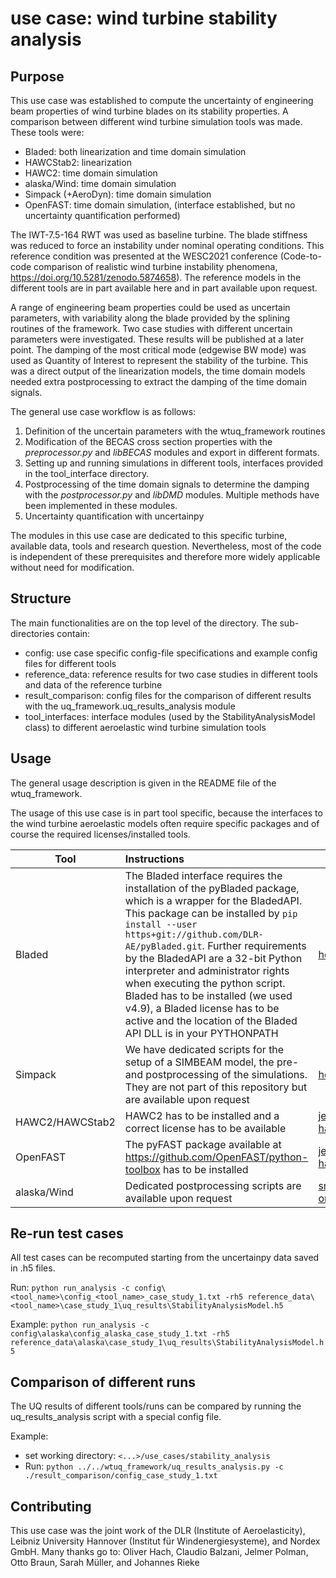 # use case: wind turbine stability analysis

## Purpose
This use case was established to compute the uncertainty of engineering beam properties of wind turbine blades on its
stability properties. A comparison between different wind turbine simulation tools was made. These tools were:

- Bladed: both linearization and time domain simulation
- HAWCStab2: linearization
- HAWC2: time domain simulation
- alaska/Wind: time domain simulation
- Simpack (+AeroDyn): time domain simulation
- OpenFAST: time domain simulation, (interface established, but no uncertainty quantification performed)

The IWT-7.5-164 RWT was used as baseline turbine. The blade stiffness was reduced to force an instability under nominal
operating conditions. This reference condition was presented at the WESC2021 conference (Code-to-code comparison of
realistic wind turbine instability phenomena, https://doi.org/10.5281/zenodo.5874658). 
The reference models in the different tools are in part available here
and in part available upon request.

A range of engineering beam properties could be used as uncertain parameters, with variability along the blade provided
by the splining routines of the framework. Two case studies with different uncertain parameters were investigated.
These results will be published at a later point. The damping of the most critical mode (edgewise BW mode) was used as
Quantity of Interest to represent the stability of the turbine. This was a direct output of the linearization models,
the time domain models needed extra postprocessing to extract the damping of the time domain signals.

The general use case workflow is as follows:

1. Definition of the uncertain parameters with the wtuq_framework routines
2. Modification of the BECAS cross section properties with the *preprocessor.py* and *libBECAS* modules and export in
different formats.
3. Setting up and running simulations in different tools, interfaces provided in the tool_interface directory.
4. Postprocessing of the time domain signals to determine the damping with the *postprocessor.py* and *libDMD* modules.
Multiple methods have been implemented in these modules.
5. Uncertainty quantification with uncertainpy

The modules in this use case are dedicated to this specific turbine, available data, tools and research question.
Nevertheless, most of the code is independent of these prerequisites and therefore more widely applicable without need
for modification.

## Structure
The main functionalities are on the top level of the directory. The sub-directories contain:
- config: use case specific config-file specifications and example config files for different tools
- reference_data: reference results for two case studies in different tools and data of the reference turbine
- result_comparison: config files for the comparison of different results with the uq_framework.uq_results_analysis
module
- tool_interfaces: interface modules (used by the StabilityAnalysisModel class) to different aeroelastic wind turbine
simulation tools

## Usage

The general usage description is given in the README file of the wtuq_framework. 

The usage of this use case is in part tool specific, because the interfaces to the wind turbine aeroelastic models 
often require specific packages and of course the required licenses/installed tools. 

| Tool            |      Instructions      |  Contact person |
|-----------------|:-------------|-------------|
| Bladed          | The Bladed interface requires the installation of the pyBladed package, which is a wrapper for the BladedAPI. This package can be installed by `pip install --user https+git://github.com/DLR-AE/pyBladed.git`. Further requirements by the BladedAPI are a 32-bit Python interpreter and administrator rights when executing the python script. Bladed has to be installed (we used v4.9), a Bladed license has to be active and the location of the Bladed API DLL is in your PYTHONPATH | hendrik.verdonck@dlr.de |
| Simpack         | We have dedicated scripts for the setup of a SIMBEAM model, the pre- and postprocessing of the simulations. They are not part of this repository but are available upon request   |  hendrik.verdonck@dlr.de |
| HAWC2/HAWCStab2 | HAWC2 has to be installed and a correct license has to be available | jelmer.polman@iwes.uni-hannover.de |
| OpenFAST        | The pyFAST package available at https://github.com/OpenFAST/python-toolbox has to be installed | jelmer.polman@iwes.uni-hannover.de |
| alaska/Wind     | Dedicated postprocessing scripts are available upon request | smueller2@nordex-online.com |

## Re-run test cases

All test cases can be recomputed starting from the uncertainpy data saved in .h5 files.

Run: `python run_analysis -c config\<tool_name>\config_<tool_name>_case_study_1.txt
                         -rh5 reference_data\<tool_name>\case_study_1\uq_results\StabilityAnalysisModel.h5`
                         
Example: `python run_analysis -c config\alaska\config_alaska_case_study_1.txt
                             -rh5 reference_data\alaska\case_study_1\uq_results\StabilityAnalysisModel.h5`


## Comparison of different runs

The UQ results of different tools/runs can be compared by running the uq_results_analysis script with a special config
file.

Example:

* set working directory: `<...>/use_cases/stability_analysis`
* Run: `python ../../wtuq_framework/uq_results_analysis.py -c ./result_comparison/config_case_study_1.txt`


## Contributing
This use case was the joint work of the DLR (Institute of Aeroelasticity), Leibniz University Hannover (Institut für
Windenergiesysteme), and Nordex GmbH. Many thanks go to: Oliver Hach, Claudio Balzani, Jelmer Polman, Otto Braun,
Sarah Müller, and Johannes Rieke
